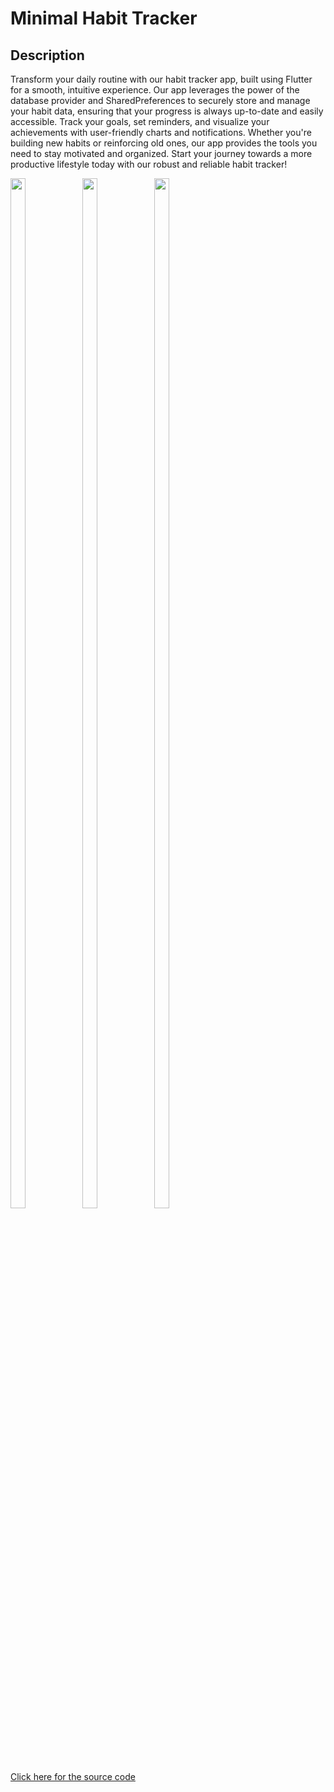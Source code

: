 # Minimal Habit Tracker

## Description
Transform your daily routine with our habit tracker app, built using Flutter for a smooth, intuitive experience. Our app leverages the power of the database provider and SharedPreferences to securely store and manage your habit data, ensuring that your progress is always up-to-date and easily accessible. Track your goals, set reminders, and visualize your achievements with user-friendly charts and notifications. Whether you're building new habits or reinforcing old ones, our app provides the tools you need to stay motivated and organized. Start your journey towards a more productive lifestyle today with our robust and reliable habit tracker!

<img src="https://github.com/user-attachments/assets/ca0c567a-c978-4864-8ef1-ca0290c4dd58" height=65% width=22%>
<img src="https://github.com/user-attachments/assets/e24a3a36-465b-4119-b5c1-f92036f29520" height=65% width=22%>
<img src="https://github.com/user-attachments/assets/45c29308-8b77-4aa1-ab74-a1dd4cae6dbe" height=65% width=22%>

<a href="https://github.com/sanjuafre123/habit_tracker_app/tree/master/lib"> Click here for the source code </a>

